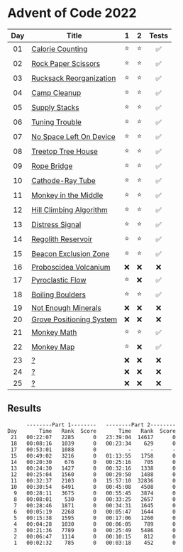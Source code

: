 # Advent of Code 2022

| Day | Title                                                            |   1    |   2    |       Tests        |
| :-: | ---------------------------------------------------------------- | :----: | :----: | :----------------: |
| 01  | [Calorie Counting](https://adventofcode.com/2022/day/1)          | :star: | :star: | :white_check_mark: |
| 02  | [Rock Paper Scissors](https://adventofcode.com/2022/day/2)       | :star: | :star: | :white_check_mark: |
| 03  | [Rucksack Reorganization](https://adventofcode.com/2022/day/3)   | :star: | :star: | :white_check_mark: |
| 04  | [Camp Cleanup](https://adventofcode.com/2022/day/4)              | :star: | :star: | :white_check_mark: |
| 05  | [Supply Stacks](https://adventofcode.com/2022/day/5)             | :star: | :star: | :white_check_mark: |
| 06  | [Tuning Trouble](https://adventofcode.com/2022/day/6)            | :star: | :star: | :white_check_mark: |
| 07  | [No Space Left On Device](https://adventofcode.com/2022/day/7)   | :star: | :star: | :white_check_mark: |
| 08  | [Treetop Tree House](https://adventofcode.com/2022/day/8)        | :star: | :star: | :white_check_mark: |
| 09  | [Rope Bridge](https://adventofcode.com/2022/day/9)               | :star: | :star: | :white_check_mark: |
| 10  | [Cathode-Ray Tube](https://adventofcode.com/2022/day/10)         | :star: | :star: | :white_check_mark: |
| 11  | [Monkey in the Middle](https://adventofcode.com/2022/day/11)     | :star: | :star: | :white_check_mark: |
| 12  | [Hill Climbing Algorithm](https://adventofcode.com/2022/day/12)  | :star: | :star: | :white_check_mark: |
| 13  | [Distress Signal](https://adventofcode.com/2022/day/13)          | :star: | :star: | :white_check_mark: |
| 14  | [Regolith Reservoir](https://adventofcode.com/2022/day/14)       | :star: | :star: | :white_check_mark: |
| 15  | [Beacon Exclusion Zone](https://adventofcode.com/2022/day/15)    | :star: | :star: | :white_check_mark: |
| 16  | [Proboscidea Volcanium](https://adventofcode.com/2022/day/16)    |  :x:   |  :x:   |        :x:         |
| 17  | [Pyroclastic Flow](https://adventofcode.com/2022/day/17)         | :star: |  :x:   | :white_check_mark: |
| 18  | [Boiling Boulders](https://adventofcode.com/2022/day/18)         | :star: | :star: | :white_check_mark: |
| 19  | [Not Enough Minerals](https://adventofcode.com/2022/day/19)      |  :x:   |  :x:   |        :x:         |
| 20  | [Grove Positioning System](https://adventofcode.com/2022/day/20) |  :x:   |  :x:   |        :x:         |
| 21  | [Monkey Math](https://adventofcode.com/2022/day/21)              | :star: | :star: | :white_check_mark: |
| 22  | [Monkey Map](https://adventofcode.com/2022/day/22)               | :star: |  :x:   | :white_check_mark: |
| 23  | [?](https://adventofcode.com/2022/day/23)                        |  :x:   |  :x:   |        :x:         |
| 24  | [?](https://adventofcode.com/2022/day/24)                        |  :x:   |  :x:   |        :x:         |
| 25  | [?](https://adventofcode.com/2022/day/25)                        |  :x:   |  :x:   |        :x:         |

## Results

```text
      --------Part 1--------   --------Part 2--------
Day       Time   Rank  Score       Time   Rank  Score
 21   00:22:07   2285      0   23:39:04  14617      0
 18   00:08:16   1039      0   00:23:34    629      0
 17   00:53:01   1088      0          -      -      -
 15   00:49:02   3216      0   01:13:55   1758      0
 14   00:20:30    676      0   00:25:16    705      0
 13   00:24:30   1427      0   00:32:16   1338      0
 12   00:25:04   1560      0   00:29:50   1488      0
 11   00:32:37   2103      0   15:57:10  32836      0
 10   00:30:54   6491      0   00:45:08   4508      0
  9   00:28:11   3675      0   00:55:45   3874      0
  8   00:08:01    530      0   00:33:25   2657      0
  7   00:28:46   1871      0   00:34:31   1645      0
  6   00:05:19   2268      0   00:05:47   1644      0
  5   00:15:38   1595      0   00:17:06   1260      0
  4   00:04:28   1030      0   00:06:05    789      0
  3   00:21:36   7789      0   00:25:49   5486      0
  2   00:06:47   1114      0   00:10:15    812      0
  1   00:02:32    785      0   00:03:18    452      0
```

